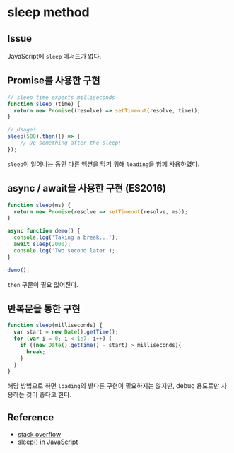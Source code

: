 # sleep method

## Issue

JavaScript에 `sleep` 메서드가 없다.

## Promise를 사용한 구현

```javascript
// sleep time expects milliseconds
function sleep (time) {
  return new Promise((resolve) => setTimeout(resolve, time));
}

// Usage!
sleep(500).then(() => {
    // Do something after the sleep!
});
```

`sleep`이 일어나는 동안 다른 액션을 막기 위해 `loading`을 함께 사용하였다.

## async / await을 사용한 구현 (ES2016)

```javascript
function sleep(ms) {
  return new Promise(resolve => setTimeout(resolve, ms));
}

async function demo() {
  console.log('Taking a break...');
  await sleep(2000);
  console.log('Two second later');
}

demo();
```

`then` 구문이 필요 없어진다.

## 반복문을 통한 구현

```javascript
function sleep(milliseconds) {
  var start = new Date().getTime();
  for (var i = 0; i < 1e7; i++) {
    if ((new Date().getTime() - start) > milliseconds){
      break;
    }
  }
}
```

해당 방법으로 하면 `loading`의 별다른 구현이 필요하지는 않지만, debug 용도로만 사용하는 것이 좋다고 한다.

## Reference

* [stack overflow](http://stackoverflow.com/questions/951021/what-is-the-javascript-version-of-sleep)
* [sleep() in JavaScript](https://www.phpied.com/sleep-in-javascript/)